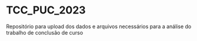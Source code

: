 # TCC_PUC_2023
Repositório para upload dos dados e arquivos necessários para a análise do trabalho de conclusão de curso
